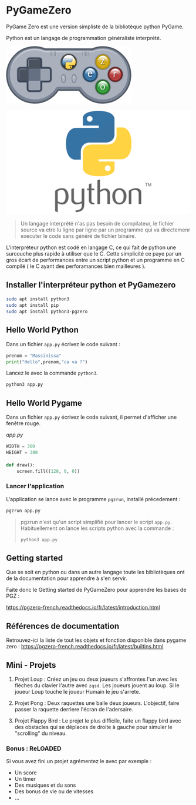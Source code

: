 # PyGameZero
PyGame Zero est une version simpliste de la bibliotèque python PyGame.

Python est un langage de programmation généraliste interprété.

![alt text](image.png)

![alt text](image-1.png)

> Un langage interprété n'as pas besoin de compilateur, le fichier source va etre lu ligne par ligne par un programme qui va directemenr executer le code sans généré de fichier binaire.


L'interpréteur python est codé en langage C, ce qui fait de python une surcouche plus rapide à utiliser que le C. Cette simplicité ce paye par un gros écart de performances entre un script python et un programme en C compilé ( le C ayant des perforamances bien mailleures ).

## Installer l'interpréteur python et PyGamezero

```bash
sudo apt install python3
sudo apt install pip
sudo apt install python3-pgzero
```

## Hello World Python
Dans un fichier `app.py` écrivez le code suivant :

```python
prenom = "Massinissa"
print("Hello",prenom,"ca va ?")
```
Lancez le avec la commande `python3`.
```bash
python3 app.py
```

## Hello World Pygame
Dans un fichier `app.py` écrivez le code suivant, il permet d'afficher une fenêtre rouge.

*app.py*
```python
WIDTH = 300
HEIGHT = 300

def draw():
    screen.fill((128, 0, 0))
```

### Lancer l'application
L'application se lance avec le programme `pgzrun`, installé précedement :

```bash
pgzrun app.py
```

> pgzrun n'est qu'un script simplifié pour lancer le script `app.py`.
> Habituellement on lance les scripts python avec la commande :
>```bash
>python3 app.py
>```


## Getting started
Que se soit en python ou dans un autre langage toute les bibliotèques ont de la documentation pour apprendre à s'en servir.

Faite donc le Getting started de PyGameZero pour apprendre les bases de PGZ :

https://pgzero-french.readthedocs.io/fr/latest/introduction.html

## Références de documentation
Retrouvez-ici la liste de tout les objets et fonction disponible dans pygame zero :
https://pgzero-french.readthedocs.io/fr/latest/builtins.html

## Mini - Projets

1. Projet Loup : Créez un jeu ou deux joueurs s'affrontes l'un avec les flèches du clavier l'autre avec `zqsd`. Les joueurs jouent au loup. Si le joueur Loup touche le joueur Humain le jeu s'arrete.

2. Projet Pong : Deux raquettes une balle deux joueurs. L'objectif, faire passer la raquette derriere l'écran de l'adersaire.

3. Projet Flappy Bird : Le projet le plus difficile, faite un flappy bird avec des obstacles qui se déplaces de droite à gauche pour simuler le "scrolling" du niveau.

### Bonus : ReLOADED
Si vous avez fini un projet agrémentez le avec par exemple : 
- Un score
- Un timer
- Des musiques et du sons
- Des bonus de vie ou de vitesses
- ...